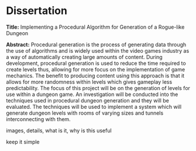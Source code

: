 # Dissertation

**Title:** Implementing a Procedural Algorithm for Generation of a Rogue-like Dungeon

**Abstract:** Procedural generation is the process of generating data through the use of algorithms and is widely used within the video games industry as a way of automatically creating large amounts of content. During development, procedural generation is used to reduce the time required to create levels thus, allowing for more focus on the implementation of game mechanics. The benefit to producing content using this approach is that it allows for more randomness within levels which gives gameplay less predictability. The focus of this project will be on the generation of levels for use within a dungeon game. An investigation will be conducted into the techniques used in procedural dungeon generation and they will be evaluated. The techniques will be used to implement a system which will generate dungeon levels with rooms of varying sizes and tunnels interconnecting with them.

images, details,
what is it,
why is this useful

keep it simple
